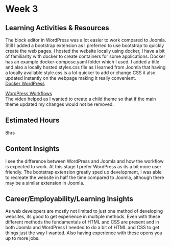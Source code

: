 # Week 3  

## Learning Activities & Resources
The block editor in WordPress was a lot easier to work compared to Joomla. Still I added a bootstrap extension as I preferred to use bootstrap to quickly create the web pages. I hosted the website locally using docker, I have a bit of familiarity with docker to create containers for some applications. Docker has an example docker-compose.yaml folder which I used. I added a title and also a locally hosted styles.css file as I learned from Joomla that having a locally available style.css is a lot quicker to add or change CSS it also updated instantly on the webpage making it really convenient.  
[Docker WordPress](https://hub.docker.com/_/wordpress)

[WordPress Workflows](https://www.linkedin.com/learning/wordpress-workflows-2015)  
The video helped as I wanted to create a child theme so that if the main theme updated my changes would not be removed. 

## Estimated Hours
8hrs  

## Content Insights
I see the difference between WordPress and Joomla and how the workflow is expected to work. At this stage I prefer WordPress as its a bit more user friendly. The bootstrap extension greatly sped up development, I was able to recreate the website in half the time compared to Joomla, although there may be a similar extension in Joomla. 
## Career/Employability/Learning Insights
As web developers are mostly not limited to just one method of developing websites, its good to get experience in multiple methods. Even with these different methods the fundamentals of HTML and CSS are present and in both Joomla and WordPress I needed to do a bit of HTML and CSS to get things just the way I wanted. Also having experience with these opens you up to more jobs.
